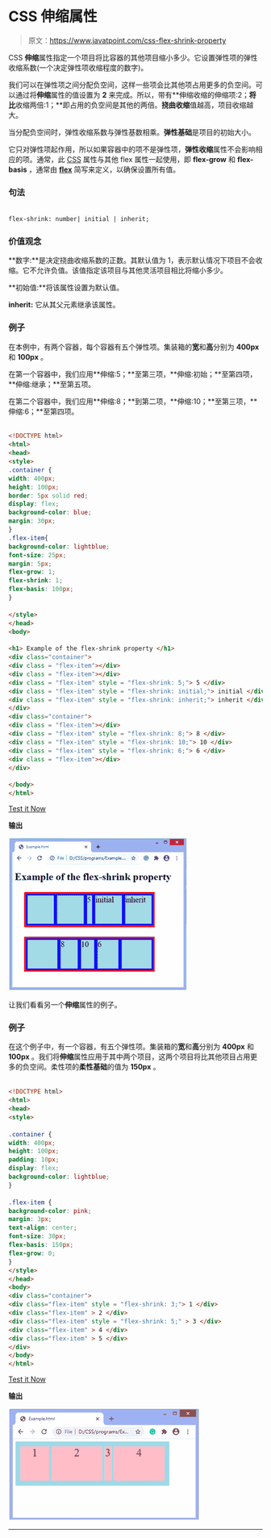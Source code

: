# CSS 伸缩属性

> 原文：<https://www.javatpoint.com/css-flex-shrink-property>

CSS **伸缩**属性指定一个项目将比容器的其他项目缩小多少。它设置弹性项的弹性收缩系数(一个决定弹性项收缩程度的数字)。

我们可以在弹性项之间分配负空间，这样一些项会比其他项占用更多的负空间。可以通过将**伸缩**属性的值设置为 **2** 来完成。所以，带有**伸缩收缩的伸缩项:2；**将比**收缩两倍:1；**即占用的负空间是其他的两倍。**挠曲收缩**值越高，项目收缩越大。

当分配负空间时，弹性收缩系数与弹性基数相乘。**弹性基础**是项目的初始大小。

它只对弹性项起作用，所以如果容器中的项不是弹性项，**弹性收缩**属性不会影响相应的项。通常，此 [CSS](https://www.javatpoint.com/css-tutorial) 属性与其他 flex 属性一起使用，即 **flex-grow** 和 **flex-basis** ，通常由 [**flex**](https://www.javatpoint.com/css-flex-property) 简写来定义，以确保设置所有值。

### 句法

```html

flex-shrink: number| initial | inherit;

```

### 价值观念

**数字:**是决定挠曲收缩系数的正数。其默认值为 1，表示默认情况下项目不会收缩。它不允许负值。该值指定该项目与其他灵活项目相比将缩小多少。

**初始值:**将该属性设置为默认值。

**inherit:** 它从其父元素继承该属性。

### 例子

在本例中，有两个容器，每个容器有五个弹性项。集装箱的**宽**和**高**分别为 **400px** 和 **100px** 。

在第一个容器中，我们应用**伸缩:5；**至第三项，**伸缩:初始；**至第四项，**伸缩:继承；**至第五项。

在第二个容器中，我们应用**伸缩:8；**到第二项，**伸缩:10；**至第三项，**伸缩:6；**至第四项。

```html

<!DOCTYPE html>
<html>
<head>
<style>
.container {
width: 400px;
height: 100px;
border: 5px solid red;
display: flex;
background-color: blue;
margin: 30px;
}
.flex-item{
background-color: lightblue;
font-size: 25px;
margin: 5px;
flex-grow: 1;
flex-shrink: 1;
flex-basis: 100px;
}

</style>
</head>
<body>

<h1> Example of the flex-shrink property </h1>
<div class="container">
<div class = "flex-item"></div>
<div class = "flex-item"></div>
<div class = "flex-item" style = "flex-shrink: 5;"> 5 </div>
<div class = "flex-item" style = "flex-shrink: initial;"> initial </div>
<div class = "flex-item" style = "flex-shrink: inherit;"> inherit </div>
</div>
<div class="container">
<div class = "flex-item"></div>
<div class = "flex-item" style = "flex-shrink: 8;"> 8 </div>
<div class = "flex-item" style = "flex-shrink: 10;"> 10 </div>
<div class = "flex-item" style = "flex-shrink: 6;"> 6 </div>
<div class = "flex-item"></div>
</div>

</body>
</html>

```

[Test it Now](https://www.javatpoint.com/oprweb/test.jsp?filename=css-flex-shrink-property1)

**输出**

![CSS flex-shrink property](img/a07e66c3ccc8cd1687481ad08ea5269a.png)

让我们看看另一个**伸缩**属性的例子。

### 例子

在这个例子中，有一个容器，有五个弹性项。集装箱的**宽**和**高**分别为 **400px** 和 **100px** 。我们将**伸缩**属性应用于其中两个项目，这两个项目将比其他项目占用更多的负空间。柔性项的**柔性基础**的值为 **150px** 。

```html

<!DOCTYPE html>
<html>
<head>
<style>

.container {
width: 400px;
height: 100px;
padding: 10px;
display: flex;
background-color: lightblue;
}

.flex-item {
background-color: pink;
margin: 3px;
text-align: center;
font-size: 30px;
flex-basis: 150px;
flex-grow: 0;
}
</style>
</head>
<body>
<div class="container">
<div class="flex-item" style = "flex-shrink: 3;"> 1 </div>
<div class="flex-item" > 2 </div>
<div class="flex-item" style = "flex-shrink: 5;" > 3 </div>
<div class="flex-item" > 4 </div>
<div class="flex-item" > 5 </div>
</div>
</body>
</html>

```

[Test it Now](https://www.javatpoint.com/oprweb/test.jsp?filename=css-flex-shrink-property2)

**输出**

![CSS flex-shrink property](img/e9fa529c7450c69d473441abbef31b00.png)

* * *